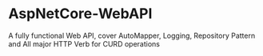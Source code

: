 # AspNetCore-WebAPI
A fully functional Web API, cover AutoMapper, Logging, Repository Pattern and All major HTTP Verb for CURD operations
